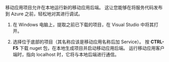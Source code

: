 移动应用项目允许在本地运行新的移动应用后端。 这让您能够在将服务代码发布到 Azure 之前，轻松地对其进行调试。

1. 在 Windows 电脑上，提取之前已下载的项目，在 Visual Studio 中将其打开。

2. 选择位于底部的项目（其名称应该是移动应用名称后加 Service）。 按 **CTRL-F5** 下载 nuget 包，在本地生成项目并启动移动应用后端。 运行移动应用客户端时，指向 localhost 时，它将与本地后端进行通信。